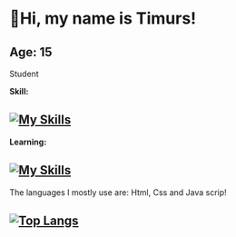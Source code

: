 # 👋Hi, my name is Timurs!
## Age: 15
<p>Student</p>

**Skill:**

## [![My Skills](https://skillicons.dev/icons?i=html,css,js,python)](https://skillicons.dev)

**Learning:**

## [![My Skills](https://skillicons.dev/icons?i=js,py)](https://skillicons.dev)

The languages I mostly use are: Html, Css and Java scrip!
## [![Top Langs](https://github-readme-stats.vercel.app/api/top-langs/?username=19383562965)](https://github.com/19383562965/github-readme-stats)
